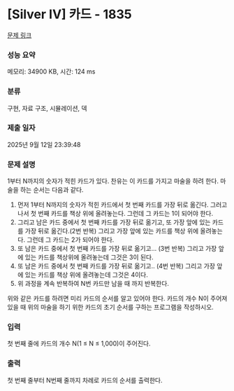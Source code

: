 # [Silver IV] 카드 - 1835 

[문제 링크](https://www.acmicpc.net/problem/1835) 

### 성능 요약

메모리: 34900 KB, 시간: 124 ms

### 분류

구현, 자료 구조, 시뮬레이션, 덱

### 제출 일자

2025년 9월 12일 23:39:48

### 문제 설명

<p>1부터 N까지의 숫자가 적힌 카드가 있다. 찬유는 이 카드를 가지고 마술을 하려 한다. 마술을 하는 순서는 다음과 같다.</p>

<ol>
	<li>먼저 1부터 N까지의 숫자가 적힌 카드에서 첫 번째 카드를 가장 뒤로 옮긴다. 그러고 나서 첫 번째 카드를 책상 위에 올려놓는다. 그런데 그 카드는 1이 되어야 한다.</li>
	<li>그리고 남은 카드 중에서 첫 번째 카드를 가장 뒤로 옮기고, 또 가장 앞에 있는 카드를 가장 뒤로 옮긴다.(2번 반복) 그리고 가장 앞에 있는 카드를 책상 위에 올려놓는다. 그런데 그 카드는 2가 되어야 한다.</li>
	<li>또 남은 카드 중에서 첫 번째 카드를 가장 뒤로 옮기고... (3번 반복) 그리고 가장 앞에 있는 카드를 책상위에 올려놓는데 그것은 3이 된다.</li>
	<li>또 남은 카드 중에서 첫 번째 카드를 가장 뒤로 옮기고.. (4번 반복) 그리고 가장 앞에 있는 카드를 책상 위에 올려놓는데 그것은 4이다.</li>
	<li>위 과정을 계속 반복하여 N번 카드만 남을 때 까지 반복한다.</li>
</ol>

<p>위와 같은 카드를 하려면 미리 카드의 순서를 알고 있어야 한다. 카드의 개수 N이 주어져 있을 때 위의 마술을 하기 위한 카드의 초기 순서를 구하는 프로그램을 작성하시오.</p>

### 입력 

 <p>첫 번째 줄에 카드의 개수 N(1 ≤ N ≤ 1,000)이 주어진다.</p>

### 출력 

 <p>첫 번째 줄부터 N번째 줄까지 차례로 카드의 순서를 출력한다.</p>

